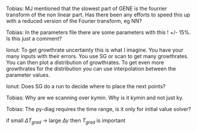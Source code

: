 
Tobias:
MJ mentioned that the slowest part of GENE is the fourrier transform of the non linear part. Has there been any efforts to speed this up with a reduced version of the Fourier transform, eg NN?

Tobias:
In the parameters file there are some parameters with this ! +/- 15%. Is this just a comment?

Ionut:
To get growthrate uncertainty this is what I imagine. You have your many inputs with their errors. You use SG or scan to get many growthrates. You can then plot a distribution of growthrates. To get even more growthrates for the distribution you can use interpolation between the parameter values. 

Ionut:
Does SG do a run to decide where to place the next points? 

Tobias:
Why are we scanning over kymin. Why is it kymin and not just ky.

Tobias:
The py-diag requires the time range, is it only for initial value solver?



if small $\Delta T_{grad}$  $\rightarrow$ large $\Delta \gamma$ then $T_{grad}$ is important